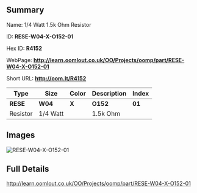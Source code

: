 

## Summary
 
Name: 1/4 Watt 1.5k Ohm Resistor

ID: __RESE-W04-X-O152-01__

Hex ID: __R4152__

WebPage: __http://learn.oomlout.co.uk/OO/Projects/oomp/part/RESE-W04-X-O152-01__

Short URL: __http://oom.lt/R4152__


| Type   | Size   | Color   | Description   | Index   |    
| ----- | ------   | ------   | -----   | ----   |    
| __RESE__   					| __W04__   					| __X__    						| __O152__    					| __01__ |    
| Resistor		| 1/4 Watt	| 		| 1.5k Ohm	| 	|

## Images
![RESE-W04-X-O152-01](http://oomlout.com/oomp-gen/parts/RESE-W04-X-O152-01/RESE-W04-X-O152-01_420.jpg)

## Full Details

 http://learn.oomlout.co.uk/OO/Projects/oomp/part/RESE-W04-X-O152-01

